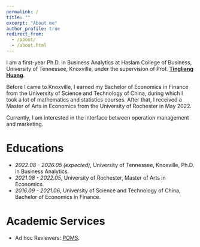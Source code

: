 ```yaml
---
permalink: /
title: ""
excerpt: "About me"
author_profile: true
redirect_from: 
  - /about/
  - /about.html
---
```



I am a first-year Ph.D. in Business Analytics at Haslam College of Business, University of Tennessee, Knoxville, under the supervision of Prof. <a href='https://sites.google.com/view/tinglianghuang'><strong>Tingliang Huang</strong></a>. 

Before I came to Knoxville, I earned my Bachelor of Economics in Finance from the University of Science and Technology of China, during which I took a lot of mathematics and statistics courses. After that, I received a Master of Arts in Economics from the University of Rochester in May 2022. 

Currently, I am interested in the interface between operation management and marketing.


#  Educations
- *2022.08 - 2026.05 (expected)*, University of Tennessee, Knoxville, Ph.D. in Business Analytics.
- *2021.08 - 2022.05*, University of Rochester, Master of Arts in Economics. 
- *2016.09 - 2021.06*, University of Science and Technology of China, Bachelor of Economics in Finance. 

#  Academic Services
- Ad hoc Reviewers: [POMS](https://www.poms.org/journal).